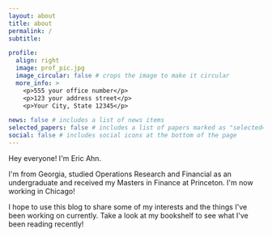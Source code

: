 ```yaml
---
layout: about
title: about
permalink: /
subtitle:

profile:
  align: right
  image: prof_pic.jpg
  image_circular: false # crops the image to make it circular
  more_info: >
    <p>555 your office number</p>
    <p>123 your address street</p>
    <p>Your City, State 12345</p>

news: false # includes a list of news items
selected_papers: false # includes a list of papers marked as "selected={true}"
social: false # includes social icons at the bottom of the page
---
```


Hey everyone! I'm Eric Ahn.

I'm from Georgia, studied Operations Research and Financial as an undergraduate and received my Masters in Finance at Princeton. I'm now working in Chicago! 

I hope to use this blog to share some of my interests and the things I've been working on currently. Take a look at my bookshelf to see what I've been reading recently!


